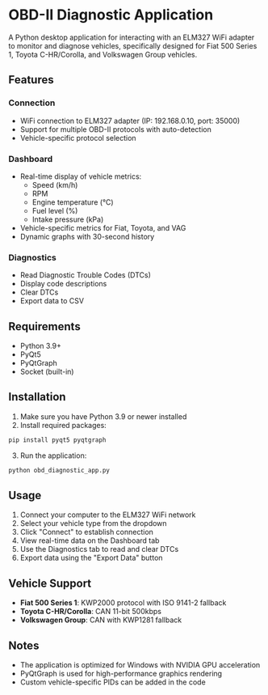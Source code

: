 # OBD-II Diagnostic Application

A Python desktop application for interacting with an ELM327 WiFi adapter to monitor and diagnose vehicles, specifically designed for Fiat 500 Series 1, Toyota C-HR/Corolla, and Volkswagen Group vehicles.

## Features

### Connection
- WiFi connection to ELM327 adapter (IP: 192.168.0.10, port: 35000)
- Support for multiple OBD-II protocols with auto-detection
- Vehicle-specific protocol selection

### Dashboard
- Real-time display of vehicle metrics:
  - Speed (km/h)
  - RPM
  - Engine temperature (°C)
  - Fuel level (%)
  - Intake pressure (kPa)
- Vehicle-specific metrics for Fiat, Toyota, and VAG
- Dynamic graphs with 30-second history

### Diagnostics
- Read Diagnostic Trouble Codes (DTCs)
- Display code descriptions
- Clear DTCs
- Export data to CSV

## Requirements

- Python 3.9+
- PyQt5
- PyQtGraph
- Socket (built-in)

## Installation

1. Make sure you have Python 3.9 or newer installed
2. Install required packages:

```bash
pip install pyqt5 pyqtgraph
```

3. Run the application:

```bash
python obd_diagnostic_app.py
```

## Usage

1. Connect your computer to the ELM327 WiFi network
2. Select your vehicle type from the dropdown
3. Click "Connect" to establish connection
4. View real-time data on the Dashboard tab
5. Use the Diagnostics tab to read and clear DTCs
6. Export data using the "Export Data" button

## Vehicle Support

- **Fiat 500 Series 1**: KWP2000 protocol with ISO 9141-2 fallback
- **Toyota C-HR/Corolla**: CAN 11-bit 500kbps
- **Volkswagen Group**: CAN with KWP1281 fallback

## Notes

- The application is optimized for Windows with NVIDIA GPU acceleration
- PyQtGraph is used for high-performance graphics rendering
- Custom vehicle-specific PIDs can be added in the code